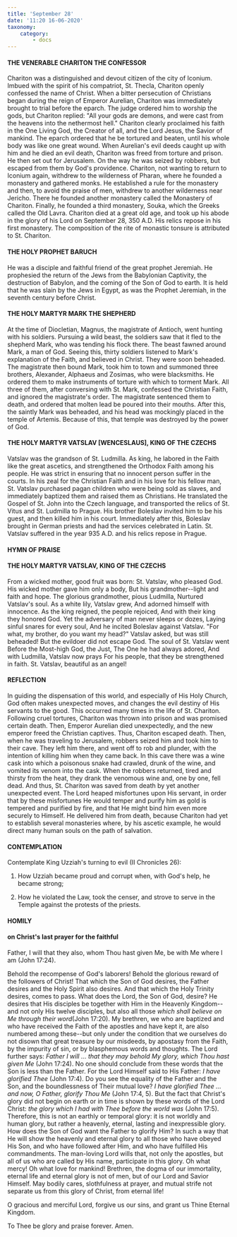 ```yaml
---
title: 'September 28'
date: '11:20 16-06-2020'
taxonomy:
    category:
        - docs
---
```


#### THE VENERABLE CHARITON THE CONFESSOR

Chariton was a distinguished and devout citizen of the city of Iconium. Imbued with the spirit of his compatriot, St. Thecla, Chariton openly confessed the name of Christ. When a bitter persecution of Christians began during the reign of Emperor Aurelian, Chariton was immediately brought to trial before the eparch. The judge ordered him to worship the gods, but Chariton replied: "All your gods are demons, and were cast from the heavens into the nethermost hell." Chariton clearly proclaimed his faith in the One Living God, the Creator of all, and the Lord Jesus, the Savior of mankind. The eparch ordered that he be tortured and beaten, until his whole body was like one great wound. When Aurelian's evil deeds caught up with him and he died an evil death, Chariton was freed from torture and prison. He then set out for Jerusalem. On the way he was seized by robbers, but escaped from them by God's providence. Chariton, not wanting to return to Iconium again, withdrew to the wilderness of Pharan, where he founded a monastery and gathered monks. He established a rule for the monastery and then, to avoid the praise of men, withdrew to another wilderness near Jericho. There he founded another monastery called the Monastery of Chariton. Finally, he founded a third monastery, Souka, which the Greeks called the Old Lavra. Chariton died at a great old age, and took up his abode in the glory of his Lord on September 28, 350 A.D. His relics repose in his first monastery. The composition of the rite of monastic tonsure is attributed to St. Chariton.

#### THE HOLY PROPHET BARUCH

He was a disciple and faithful friend of the great prophet Jeremiah. He prophesied the return of the Jews from the Babylonian Captivity, the destruction of Babylon, and the coming of the Son of God to earth. It is held that he was slain by the Jews in Egypt, as was the Prophet Jeremiah, in the seventh century before Christ.

#### THE HOLY MARTYR MARK THE SHEPHERD

At the time of Diocletian, Magnus, the magistrate of Antioch, went hunting with his soldiers. Pursuing a wild beast, the soldiers saw that it fled to the shepherd Mark, who was tending his flock there. The beast fawned around Mark, a man of God. Seeing this, thirty soldiers listened to Mark's explanation of the Faith, and believed in Christ. They were soon beheaded. The magistrate then bound Mark, took him to town and summoned three brothers, Alexander, Alphaeus and Zosimas, who were blacksmiths. He ordered them to make instruments of torture with which to torment Mark. All three of them, after conversing with St. Mark, confessed the Christian Faith, and ignored the magistrate's order. The magistrate sentenced them to death, and ordered that molten lead be poured into their mouths. After this, the saintly Mark was beheaded, and his head was mockingly placed in the temple of Artemis. Because of this, that temple was destroyed by the power of God.

#### THE HOLY MARTYR VATSLAV [WENCESLAUS], KING OF THE CZECHS

Vatslav was the grandson of St. Ludmilla. As king, he labored in the Faith like the great ascetics, and strengthened the Orthodox Faith among his people. He was strict in ensuring that no innocent person suffer in the courts. In his zeal for the Christian Faith and in his love for his fellow man, St. Vatslav purchased pagan children who were being sold as slaves, and immediately baptized them and raised them as Christians. He translated the Gospel of St. John into the Czech language, and transported the relics of St. Vitus and St. Ludmilla to Prague. His brother Boleslav invited him to be his guest, and then killed him in his court. Immediately after this, Boleslav brought in German priests and had the services celebrated in Latin. St. Vatslav suffered in the year 935 A.D. and his relics repose in Prague.


#### HYMN OF PRAISE
#### 
#### THE HOLY MARTYR VATSLAV, KING OF THE CZECHS

From a wicked mother, good fruit was born:
St. Vatslav, who pleased God.
His wicked mother gave him only a body,
But his grandmother--light and faith and hope.
The glorious grandmother, pious Ludmilla,
Nurtured Vatslav's soul.
As a white lily, Vatslav grew,
And adorned himself with innocence.
As the king reigned, the people rejoiced,
And with their king they honored God.
Yet the adversary of man never sleeps or dozes,
Laying sinful snares for every soul,
And he incited Boleslav against Vatslav.
"For what, my brother, do you want my head?"
Vatslav asked, but was still beheaded!
But the evildoer did not escape God.
The soul of St. Vatslav went
Before the Most-high God, the Just,
The One he had always adored,
And with Ludmilla, Vatslav now prays
For his people, that they be strengthened in faith.
St. Vatslav, beautiful as an angel!


#### REFLECTION


In guiding the dispensation of this world, and especially of His Holy Church, God often makes unexpected moves, and changes the evil destiny of His servants to the good. This occurred many times in the life of St. Chariton. Following cruel tortures, Chariton was thrown into prison and was promised certain death. Then, Emperor Aurelian died unexpectedly, and the new emperor freed the Christian captives. Thus, Chariton escaped death. Then, when he was traveling to Jerusalem, robbers seized him and took him to their cave. They left him there, and went off to rob and plunder, with the intention of killing him when they came back. In this cave there was a wine cask into which a poisonous snake had crawled, drunk of the wine, and vomited its venom into the cask. When the robbers returned, tired and thirsty from the heat, they drank the venomous wine and, one by one, fell dead. And thus, St. Chariton was saved from death by yet another unexpected event. The Lord heaped misfortunes upon His servant, in order that by these misfortunes He would temper and purify him as gold is tempered and purified by fire, and that He might bind him even more securely to Himself. He delivered him from death, because Chariton had yet to establish several monasteries where, by his ascetic example, he would direct many human souls on the path of salvation.



#### CONTEMPLATION

Contemplate King Uzziah's turning to evil (II Chronicles 26):

1.  How Uzziah became proud and corrupt when, with God's help, he became strong;

1.  How he violated the Law, took the censer, and strove to serve in the Temple against the protests of the priests.



#### HOMILY

#### on Christ's last prayer for the faithful


Father, I will that they also, whom Thou hast given Me, be with Me where I am (John 17:24).

Behold the recompense of God's laborers! Behold the glorious reward of the followers of Christ! That which the Son of God desires, the Father desires and the Holy Spirit also desires. And that which the Holy Trinity desires, comes to pass. What does the Lord, the Son of God, desire? He desires that His disciples be together with Him in the Heavenly Kingdom--and not only His twelve disciples, but also all those *which shall believe on Me through their word*(John 17:20). My brethren, we who are baptized and who have received the Faith of the apostles and have kept it, are also numbered among these--but only under the condition that we ourselves do not disown that great treasure by our misdeeds, by apostasy from the Faith, by the impurity of sin, or by blasphemous words and thoughts. The Lord further says: *Father I will … that they may behold My glory, which Thou hast given Me* (John 17:24). No one should conclude from these words that the Son is less than the Father. For the Lord Himself said to His Father: *I have glorified Thee* (John 17:4). Do you see the equality of the Father and the Son, and the boundlessness of Their mutual love? *I have glorified Thee … and now, O Father, glorify Thou Me* (John 17:4, 5). But the fact that Christ's glory did not begin on earth or in time is shown by these words of the Lord Christ: *the glory which I had with Thee before the world was* (John 17:5). Therefore, this is not an earthly or temporal glory: it is not worldly and human glory, but rather a heavenly, eternal, lasting and inexpressible glory. How does the Son of God want the Father to glorify Him? In such a way that He will show the heavenly and eternal glory to all those who have obeyed His Son, and who have followed after Him, and who have fulfilled His commandments. The man-loving Lord wills that, not only the apostles, but all of us who are called by His name, participate in this glory. Oh what mercy! Oh what love for mankind! Brethren, the dogma of our immortality, eternal life and eternal glory is not of men, but of our Lord and Savior Himself. May bodily cares, slothfulness at prayer, and mutual strife not separate us from this glory of Christ, from eternal life!

O gracious and merciful Lord, forgive us our sins, and grant us Thine Eternal Kingdom.

To Thee be glory and praise forever. Amen.
